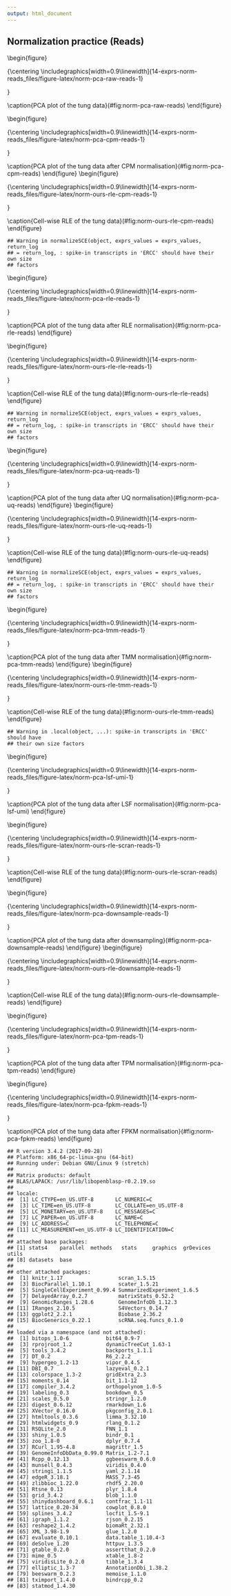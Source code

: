 ```yaml
---
output: html_document
---
```


## Normalization practice (Reads)



\begin{figure}

{\centering \includegraphics[width=0.9\linewidth]{14-exprs-norm-reads_files/figure-latex/norm-pca-raw-reads-1} 

}

\caption{PCA plot of the tung data}(\#fig:norm-pca-raw-reads)
\end{figure}

\begin{figure}

{\centering \includegraphics[width=0.9\linewidth]{14-exprs-norm-reads_files/figure-latex/norm-pca-cpm-reads-1} 

}

\caption{PCA plot of the tung data after CPM normalisation}(\#fig:norm-pca-cpm-reads)
\end{figure}
\begin{figure}

{\centering \includegraphics[width=0.9\linewidth]{14-exprs-norm-reads_files/figure-latex/norm-ours-rle-cpm-reads-1} 

}

\caption{Cell-wise RLE of the tung data}(\#fig:norm-ours-rle-cpm-reads)
\end{figure}


```
## Warning in normalizeSCE(object, exprs_values = exprs_values, return_log
## = return_log, : spike-in transcripts in 'ERCC' should have their own size
## factors
```

\begin{figure}

{\centering \includegraphics[width=0.9\linewidth]{14-exprs-norm-reads_files/figure-latex/norm-pca-rle-reads-1} 

}

\caption{PCA plot of the tung data after RLE normalisation}(\#fig:norm-pca-rle-reads)
\end{figure}

\begin{figure}

{\centering \includegraphics[width=0.9\linewidth]{14-exprs-norm-reads_files/figure-latex/norm-ours-rle-rle-reads-1} 

}

\caption{Cell-wise RLE of the tung data}(\#fig:norm-ours-rle-rle-reads)
\end{figure}


```
## Warning in normalizeSCE(object, exprs_values = exprs_values, return_log
## = return_log, : spike-in transcripts in 'ERCC' should have their own size
## factors
```

\begin{figure}

{\centering \includegraphics[width=0.9\linewidth]{14-exprs-norm-reads_files/figure-latex/norm-pca-uq-reads-1} 

}

\caption{PCA plot of the tung data after UQ normalisation}(\#fig:norm-pca-uq-reads)
\end{figure}
\begin{figure}

{\centering \includegraphics[width=0.9\linewidth]{14-exprs-norm-reads_files/figure-latex/norm-ours-rle-uq-reads-1} 

}

\caption{Cell-wise RLE of the tung data}(\#fig:norm-ours-rle-uq-reads)
\end{figure}


```
## Warning in normalizeSCE(object, exprs_values = exprs_values, return_log
## = return_log, : spike-in transcripts in 'ERCC' should have their own size
## factors
```

\begin{figure}

{\centering \includegraphics[width=0.9\linewidth]{14-exprs-norm-reads_files/figure-latex/norm-pca-tmm-reads-1} 

}

\caption{PCA plot of the tung data after TMM normalisation}(\#fig:norm-pca-tmm-reads)
\end{figure}
\begin{figure}

{\centering \includegraphics[width=0.9\linewidth]{14-exprs-norm-reads_files/figure-latex/norm-ours-rle-tmm-reads-1} 

}

\caption{Cell-wise RLE of the tung data}(\#fig:norm-ours-rle-tmm-reads)
\end{figure}


```
## Warning in .local(object, ...): spike-in transcripts in 'ERCC' should have
## their own size factors
```

\begin{figure}

{\centering \includegraphics[width=0.9\linewidth]{14-exprs-norm-reads_files/figure-latex/norm-pca-lsf-umi-1} 

}

\caption{PCA plot of the tung data after LSF normalisation}(\#fig:norm-pca-lsf-umi)
\end{figure}

\begin{figure}

{\centering \includegraphics[width=0.9\linewidth]{14-exprs-norm-reads_files/figure-latex/norm-ours-rle-scran-reads-1} 

}

\caption{Cell-wise RLE of the tung data}(\#fig:norm-ours-rle-scran-reads)
\end{figure}

\begin{figure}

{\centering \includegraphics[width=0.9\linewidth]{14-exprs-norm-reads_files/figure-latex/norm-pca-downsample-reads-1} 

}

\caption{PCA plot of the tung data after downsampling}(\#fig:norm-pca-downsample-reads)
\end{figure}
\begin{figure}

{\centering \includegraphics[width=0.9\linewidth]{14-exprs-norm-reads_files/figure-latex/norm-ours-rle-downsample-reads-1} 

}

\caption{Cell-wise RLE of the tung data}(\#fig:norm-ours-rle-downsample-reads)
\end{figure}









\begin{figure}

{\centering \includegraphics[width=0.9\linewidth]{14-exprs-norm-reads_files/figure-latex/norm-pca-tpm-reads-1} 

}

\caption{PCA plot of the tung data after TPM normalisation}(\#fig:norm-pca-tpm-reads)
\end{figure}



\begin{figure}

{\centering \includegraphics[width=0.9\linewidth]{14-exprs-norm-reads_files/figure-latex/norm-pca-fpkm-reads-1} 

}

\caption{PCA plot of the tung data after FPKM normalisation}(\#fig:norm-pca-fpkm-reads)
\end{figure}


```
## R version 3.4.2 (2017-09-28)
## Platform: x86_64-pc-linux-gnu (64-bit)
## Running under: Debian GNU/Linux 9 (stretch)
## 
## Matrix products: default
## BLAS/LAPACK: /usr/lib/libopenblasp-r0.2.19.so
## 
## locale:
##  [1] LC_CTYPE=en_US.UTF-8       LC_NUMERIC=C              
##  [3] LC_TIME=en_US.UTF-8        LC_COLLATE=en_US.UTF-8    
##  [5] LC_MONETARY=en_US.UTF-8    LC_MESSAGES=C             
##  [7] LC_PAPER=en_US.UTF-8       LC_NAME=C                 
##  [9] LC_ADDRESS=C               LC_TELEPHONE=C            
## [11] LC_MEASUREMENT=en_US.UTF-8 LC_IDENTIFICATION=C       
## 
## attached base packages:
## [1] stats4    parallel  methods   stats     graphics  grDevices utils    
## [8] datasets  base     
## 
## other attached packages:
##  [1] knitr_1.17                  scran_1.5.15               
##  [3] BiocParallel_1.10.1         scater_1.5.21              
##  [5] SingleCellExperiment_0.99.4 SummarizedExperiment_1.6.5 
##  [7] DelayedArray_0.2.7          matrixStats_0.52.2         
##  [9] GenomicRanges_1.28.6        GenomeInfoDb_1.12.3        
## [11] IRanges_2.10.5              S4Vectors_0.14.7           
## [13] ggplot2_2.2.1               Biobase_2.36.2             
## [15] BiocGenerics_0.22.1         scRNA.seq.funcs_0.1.0      
## 
## loaded via a namespace (and not attached):
##  [1] bitops_1.0-6            bit64_0.9-7            
##  [3] rprojroot_1.2           dynamicTreeCut_1.63-1  
##  [5] tools_3.4.2             backports_1.1.1        
##  [7] DT_0.2                  R6_2.2.2               
##  [9] hypergeo_1.2-13         vipor_0.4.5            
## [11] DBI_0.7                 lazyeval_0.2.1         
## [13] colorspace_1.3-2        gridExtra_2.3          
## [15] moments_0.14            bit_1.1-12             
## [17] compiler_3.4.2          orthopolynom_1.0-5     
## [19] labeling_0.3            bookdown_0.5           
## [21] scales_0.5.0            stringr_1.2.0          
## [23] digest_0.6.12           rmarkdown_1.6          
## [25] XVector_0.16.0          pkgconfig_2.0.1        
## [27] htmltools_0.3.6         limma_3.32.10          
## [29] htmlwidgets_0.9         rlang_0.1.2            
## [31] RSQLite_2.0             FNN_1.1                
## [33] shiny_1.0.5             bindr_0.1              
## [35] zoo_1.8-0               dplyr_0.7.4            
## [37] RCurl_1.95-4.8          magrittr_1.5           
## [39] GenomeInfoDbData_0.99.0 Matrix_1.2-7.1         
## [41] Rcpp_0.12.13            ggbeeswarm_0.6.0       
## [43] munsell_0.4.3           viridis_0.4.0          
## [45] stringi_1.1.5           yaml_2.1.14            
## [47] edgeR_3.18.1            MASS_7.3-45            
## [49] zlibbioc_1.22.0         rhdf5_2.20.0           
## [51] Rtsne_0.13              plyr_1.8.4             
## [53] grid_3.4.2              blob_1.1.0             
## [55] shinydashboard_0.6.1    contfrac_1.1-11        
## [57] lattice_0.20-34         cowplot_0.8.0          
## [59] splines_3.4.2           locfit_1.5-9.1         
## [61] igraph_1.1.2            rjson_0.2.15           
## [63] reshape2_1.4.2          biomaRt_2.32.1         
## [65] XML_3.98-1.9            glue_1.2.0             
## [67] evaluate_0.10.1         data.table_1.10.4-3    
## [69] deSolve_1.20            httpuv_1.3.5           
## [71] gtable_0.2.0            assertthat_0.2.0       
## [73] mime_0.5                xtable_1.8-2           
## [75] viridisLite_0.2.0       tibble_1.3.4           
## [77] elliptic_1.3-7          AnnotationDbi_1.38.2   
## [79] beeswarm_0.2.3          memoise_1.1.0          
## [81] tximport_1.4.0          bindrcpp_0.2           
## [83] statmod_1.4.30
```

